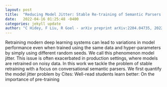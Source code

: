 ```yaml
---
layout: post
title:  "Reducing Model Jitter: Stable Re-training of Semantic Parsers in Production Environments"
date:   2022-04-16 01:25:48 -0400
categories: jekyll update
author: "C Hidey, F Liu, R Goel - arXiv preprint arXiv:2204.04735, 2022"
---
```

Retraining modern deep learning systems can lead to variations in model performance even when trained using the same data and hyper-parameters by simply using different random seeds. We call this phenomenon model jitter. This issue is often exacerbated in production settings, where models are retrained on noisy data. In this work we tackle the problem of stable retraining with a focus on conversational semantic parsers. We first quantify the model jitter problem by Cites: Well-read students learn better: On the importance of pre-training